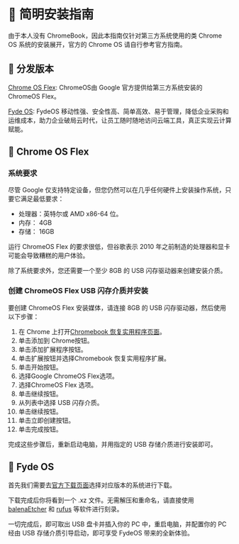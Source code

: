 #  简明安装指南

由于本人没有 ChromeBook，因此本指南仅针对第三方系统使用的类 Chrome OS 系统的安装展开，官方的 Chrome OS 请自行参考官方指南。

##  分发版本

[Chrome OS Flex](https://chromeenterprise.google/os/chromeosflex/): ChromeOS由 Google 官方提供给第三方系统安装的 ChromeOS Flex。

[Fyde OS](https://fydeos.com/): FydeOS 移动性强、安全性高、简单高效、易于管理，降低企业采购和运维成本，助力企业破局云时代，让员工随时随地访问云端工具，真正实现云计算赋能。

## 󰿗 Chrome OS Flex

### 系统要求
尽管 Google 仅支持特定设备，但您仍然可以在几乎任何硬件上安装操作系统，只要它满足最低要求：

+ 处理器：英特尔或 AMD x86-64 位。
+ 内存： 4GB
+ 存储： 16GB

运行 ChromeOS Flex 的要求很低，但谷歌表示 2010 年之前制造的处理器和显卡可能会导致糟糕的用户体验。

除了系统要求外，您还需要一个至少 8GB 的 USB 闪存驱动器来创建安装介质。

### 创建 ChromeOS Flex USB 闪存介质并安装

要创建 ChromeOS Flex 安装媒体，请连接 8GB 的 USB 闪存驱动器，然后使用以下步骤：

1. 在 Chrome 上打开[Chromebook 恢复实用程序页面](https://chrome.google.com/webstore/detail/chromebook-recovery-utili/pocpnlppkickgojjlmhdmidojbmbodfm?hl=zh-CN)。
2. 单击添加到 Chrome按钮。
3. 单击添加扩展程序按钮。
4. 单击扩展按钮并选择Chromebook 恢复实用程序扩展。
5. 单击开始按钮。
6. 选择Google ChromeOS Flex选项。
7. 选择ChromeOS Flex 选项。
8. 单击继续按钮。
9. 从列表中选择 USB 闪存介质。
10. 单击继续按钮。
11. 单击立即创建按钮。
12. 单击完成按钮。

完成这些步骤后，重新启动电脑，并用指定的 USB 存储介质进行安装即可。

## 󱨸 Fyde OS

首先我们需要去[官方下载页面](https://fydeos.com/download/)选择对应版本的系统进行下载。

下载完成后你将看到一个 .xz 文件。无需解压和重命名，请直接使用 [balenaEtcher](https://www.balena.io/etcher) 和 [rufus](https://rufus.ie/zh/) 等软件进行刻录。

一切完成后，即可取出 USB 盘卡并插入你的 PC 中，重启电脑，并配置你的 PC 经由 USB 存储介质引导启动，即可享受 FydeOS 带来的全新体验。